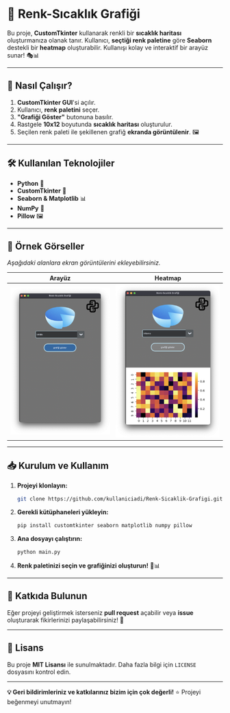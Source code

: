 # 🎨 Renk-Sıcaklık Grafiği

Bu proje, **CustomTkinter** kullanarak renkli bir **sıcaklık haritası** oluşturmanıza olanak tanır. Kullanıcı, **seçtiği renk paletine** göre **Seaborn** destekli bir **heatmap** oluşturabilir. Kullanışı kolay ve interaktif bir arayüz sunar! 🎭📊

---

## 🚀 Nasıl Çalışır?

1. **CustomTkinter GUI**'si açılır.
2. Kullanıcı, **renk paletini** seçer.
3. **"Grafiği Göster"** butonuna basılır.
4. Rastgele **10x12** boyutunda **sıcaklık haritası** oluşturulur.
5. Seçilen renk paleti ile şekillenen grafiğ **ekranda görüntülenir**. 🖼️

---

## 🛠 Kullanılan Teknolojiler

- **Python** 🐍
- **CustomTkinter** 🎨
- **Seaborn & Matplotlib** 📊
- **NumPy** 🔢
- **Pillow** 🖼️

---

## 📸 Örnek Görseller

_Aşağıdaki alanlara ekran görüntülerini ekleyebilirsiniz._

| Arayüz  |Heatmap |
|---------|--------|
| ![Heatmap](https://github.com/realmir1/colormap/blob/main/Ekran%20Resmi%202025-02-02%2023.11.49.png?raw=true) | ![GUI](https://github.com/realmir1/colormap/blob/main/Ekran%20Resmi%202025-02-02%2023.11.57.png?raw=true) |

---

## 📥 Kurulum ve Kullanım

1. **Projeyi klonlayın:**
   ```bash
   git clone https://github.com/kullaniciadi/Renk-Sicaklik-Grafigi.git
   ```
2. **Gerekli kütüphaneleri yükleyin:**
   ```bash
   pip install customtkinter seaborn matplotlib numpy pillow
   ```
3. **Ana dosyayı çalıştırın:**
   ```bash
   python main.py
   ```
4. **Renk paletinizi seçin ve grafiğinizi oluşturun!** 🎨📊

---

## 🤝 Katkıda Bulunun

Eğer projeyi geliştirmek isterseniz **pull request** açabilir veya **issue** oluşturarak fikirlerinizi paylaşabilirsiniz! 🚀

---

## 📜 Lisans

Bu proje **MIT Lisansı** ile sunulmaktadır. Daha fazla bilgi için `LICENSE` dosyasını kontrol edin.

---

**💡 Geri bildirimleriniz ve katkılarınız bizim için çok değerli!** ⭐ Projeyi beğenmeyi unutmayın!

